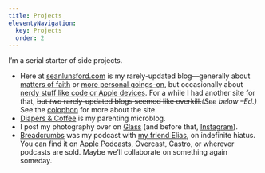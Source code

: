 ```yaml
---
title: Projects
eleventyNavigation:
  key: Projects
  order: 2
---
```


I’m a serial starter of side projects.

- Here at [seanlunsford.com](/) is my rarely-updated blog—generally about [matters of faith](/categories/christianity) or [more personal goings-on](/categories/life), but occasionally about [nerdy stuff like code or Apple devices](/categories/technology). For a while I had another site for that, ~~but *two* rarely-updated blogs seemed like overkill.~~*(See below –Ed.)* See the [colophon](/colophon/) for more about the site.
- [Diapers & Coffee](https://diapers.coffee/) is my parenting microblog.
- I post my photography over on [Glass](https://glass.photo/seanlunsford) (and before that, [Instagram](https://www.instagram.com/splunsford/)).
- [Breadcrumbs](https://breadcrumbsfm.com/) was my podcast with [my friend Elias](https://twitter.com/muffinworks), on indefinite hiatus. You can find it on [Apple Podcasts](https://podcasts.apple.com/us/podcast/breadcrumbs/id1141684029), [Overcast](https://overcast.fm/itunes1141684029/breadcrumbs), [Castro](https://castro.fm/podcast/f7168909-66c3-4e32-af6f-fc7d291a048f), or wherever podcasts are sold. Maybe we’ll collaborate on something again someday.
